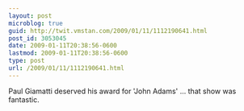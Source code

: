 ```yaml
---
layout: post
microblog: true
guid: http://twit.vmstan.com/2009/01/11/1112190641.html
post_id: 3053045
date: 2009-01-11T20:38:56-0600
lastmod: 2009-01-11T20:38:56-0600
type: post
url: /2009/01/11/1112190641.html
---
```

Paul Giamatti deserved his award for 'John Adams' ... that show was fantastic.
